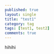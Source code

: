 ```yaml
---
published: true
layout: single
title: "test1"
category: tag
tags: [test1, test2]
comments: true
---
```

hihihi
